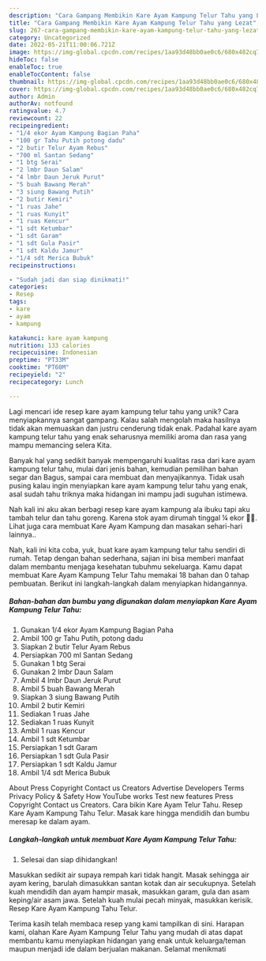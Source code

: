 ```yaml
---
description: "Cara Gampang Membikin Kare Ayam Kampung Telur Tahu yang Lezat"
title: "Cara Gampang Membikin Kare Ayam Kampung Telur Tahu yang Lezat"
slug: 267-cara-gampang-membikin-kare-ayam-kampung-telur-tahu-yang-lezat
category: Uncategorized
date: 2022-05-21T11:00:06.721Z
image: https://img-global.cpcdn.com/recipes/1aa93d48bb0ae0c6/680x482cq70/kare-ayam-kampung-telur-tahu-foto-resep-utama.jpg
hideToc: false
enableToc: true
enableTocContent: false
thumbnail: https://img-global.cpcdn.com/recipes/1aa93d48bb0ae0c6/680x482cq70/kare-ayam-kampung-telur-tahu-foto-resep-utama.jpg
cover: https://img-global.cpcdn.com/recipes/1aa93d48bb0ae0c6/680x482cq70/kare-ayam-kampung-telur-tahu-foto-resep-utama.jpg
author: Admin
authorAv: notfound
ratingvalue: 4.7
reviewcount: 22
recipeingredient:
- "1/4 ekor Ayam Kampung Bagian Paha"
- "100 gr Tahu Putih potong dadu"
- "2 butir Telur Ayam Rebus"
- "700 ml Santan Sedang"
- "1 btg Serai"
- "2 lmbr Daun Salam"
- "4 lmbr Daun Jeruk Purut"
- "5 buah Bawang Merah"
- "3 siung Bawang Putih"
- "2 butir Kemiri"
- "1 ruas Jahe"
- "1 ruas Kunyit"
- "1 ruas Kencur"
- "1 sdt Ketumbar"
- "1 sdt Garam"
- "1 sdt Gula Pasir"
- "1 sdt Kaldu Jamur"
- "1/4 sdt Merica Bubuk"
recipeinstructions:

- "Sudah jadi dan siap dinikmati!"
categories:
- Resep
tags:
- kare
- ayam
- kampung

katakunci: kare ayam kampung 
nutrition: 133 calories
recipecuisine: Indonesian
preptime: "PT33M"
cooktime: "PT60M"
recipeyield: "2"
recipecategory: Lunch

---
```





Lagi mencari ide resep kare ayam kampung telur tahu yang unik? Cara menyiapkannya sangat gampang. Kalau salah mengolah maka hasilnya tidak akan memuaskan dan justru cenderung tidak enak. Padahal kare ayam kampung telur tahu yang enak seharusnya memiliki aroma dan rasa yang mampu memancing selera Kita.





Banyak hal yang sedikit banyak mempengaruhi kualitas rasa dari kare ayam kampung telur tahu, mulai dari jenis bahan, kemudian pemilihan bahan segar dan Bagus, sampai cara membuat dan menyajikannya. Tidak usah pusing kalau ingin menyiapkan kare ayam kampung telur tahu yang enak,      asal sudah tahu triknya maka hidangan ini mampu jadi suguhan istimewa.














Nah kali ini aku akan berbagi resep kare ayam kampung ala ibuku tapi aku tambah telur dan tahu goreng. Karena stok ayam dirumah tinggal ¼ ekor 🤭🤭. Lihat juga cara membuat Kare Ayam Kampung dan masakan sehari-hari lainnya..






Nah, kali ini kita coba, yuk, buat kare ayam kampung telur tahu sendiri di rumah. Tetap dengan bahan sederhana, sajian ini bisa memberi manfaat dalam membantu menjaga kesehatan tubuhmu sekeluarga. Kamu dapat membuat Kare Ayam Kampung Telur Tahu memakai 18 bahan dan 0 tahap pembuatan. Berikut ini langkah-langkah dalam menyiapkan hidangannya.

<!--inarticleads1-->

##### Bahan-bahan dan bumbu yang digunakan dalam menyiapkan Kare Ayam Kampung Telur Tahu:

1. Gunakan 1/4 ekor Ayam Kampung Bagian Paha
1. Ambil 100 gr Tahu Putih, potong dadu
1. Siapkan 2 butir Telur Ayam Rebus
1. Persiapkan 700 ml Santan Sedang
1. Gunakan 1 btg Serai
1. Gunakan 2 lmbr Daun Salam
1. Ambil 4 lmbr Daun Jeruk Purut
1. Ambil 5 buah Bawang Merah
1. Siapkan 3 siung Bawang Putih
1. Ambil 2 butir Kemiri
1. Sediakan 1 ruas Jahe
1. Sediakan 1 ruas Kunyit
1. Ambil 1 ruas Kencur
1. Ambil 1 sdt Ketumbar
1. Persiapkan 1 sdt Garam
1. Persiapkan 1 sdt Gula Pasir
1. Persiapkan 1 sdt Kaldu Jamur
1. Ambil 1/4 sdt Merica Bubuk


About Press Copyright Contact us Creators Advertise Developers Terms Privacy Policy &amp; Safety How YouTube works Test new features Press Copyright Contact us Creators. Cara bikin Kare Ayam Telur Tahu. Resep Kare Ayam Kampung Tahu Telur. Masak kare hingga mendidih dan bumbu meresap ke dalam ayam. 

<!--inarticleads2-->

##### Langkah-langkah untuk membuat Kare Ayam Kampung Telur Tahu:


1. Selesai dan siap dihidangkan!

Masukkan sedikit air supaya rempah kari tidak hangit. Masak sehingga air ayam kering, barulah dimasukkan santan kotak dan air secukupnya. Setelah kuah mendidih dan ayam hampir masak, masukkan garam, gula dan asam keping/air asam jawa. Setelah kuah mulai pecah minyak, masukkan kerisik. Resep Kare Ayam Kampung Tahu Telur. 

Terima kasih telah membaca resep yang kami tampilkan di sini. Harapan kami, olahan Kare Ayam Kampung Telur Tahu yang mudah di atas dapat membantu kamu menyiapkan hidangan yang enak untuk keluarga/teman maupun menjadi ide dalam berjualan makanan. Selamat menikmati
